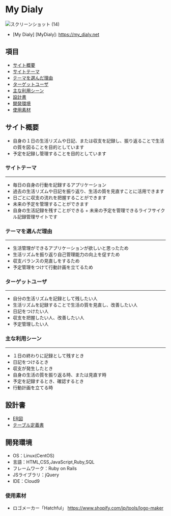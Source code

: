 # My Dialy
![スクリーンショット (14)](https://user-images.githubusercontent.com/122010689/233297772-fe2bb076-78bd-405b-861d-288764575190.png)

* [My Dialy]
[MyDialy]: https://my_dialy.net


## 項目
* [サイト概要](#サイト概要)
* [サイトテーマ](#サイトテーマ)
* [テーマを選んだ理由](#テーマを選んだ理由)
* [ターゲットユーザ](#ターゲットユーザ)
* [主な利用シーン](#主な利用シーン)
* [設計書](#設計書)
* [開発環境](#開発環境)
* [使用素材](#使用素材)

## サイト概要
* 自身の１日の生活リズムや日記、または収支を記録し、振り返ることで生活の質を図ることを目的としています
* 予定を記録し管理することを目的としています

### サイトテーマ
---
* 毎日の自身の行動を記録するアプリケーション
* 過去の生活リズムや日記を振り返り、生活の質を見直すことに活用できます
* 日ごとに収支の流れを把握することができます
* 未来の予定を管理することができます
* 自身の生活記録を残すことができる + 未来の予定を管理できるライフサイクル記録管理サイトです

### テーマを選んだ理由
---
* 生活管理ができるアプリケーションが欲しいと思ったため
* 生活リズムを振り返り自己管理能力の向上を促すため
* 収支バランスの見直しをするため
* 予定管理をつけて行動計画を立てるため

### ターゲットユーザ
---
* 自分の生活リズムを記録として残したい人
* 生活リズムを記録することで生活の質を見直し、改善したい人
* 日記をつけたい人
* 収支を把握したい人、改善したい人
* 予定管理したい人

### 主な利用シーン
---
* １日の終わりに記録として残すとき
* 日記をつけるとき
* 収支が発生したとき
* 自身の生活の質を振り返る時、または見直す時
* 予定を記録するとき、確認するとき
* 行動計画を立てる時

## 設計書
* [ER図]
* [テーブル定義書]

[ER図]: https://app.diagrams.net/?libs=general;uml#G1YQ5LE41HHX6CovsY9REUYUrSGt0QcToM
[テーブル定義書]: https://docs.google.com/spreadsheets/d/1jKVaQH-nvmyLQnsXRkeG_doOkw1gDdbWXRFlPE4s8UM/edit#gid=2110562335

## 開発環境
* OS：Linux(CentOS)
* 言語：HTML,CSS,JavaScript,Ruby,SQL
* フレームワーク：Ruby on Rails
* JSライブラリ：jQuery
* IDE：Cloud9

### 使用素材
* ロゴメーカー「Hatchful」
https://www.shopify.com/jp/tools/logo-maker
